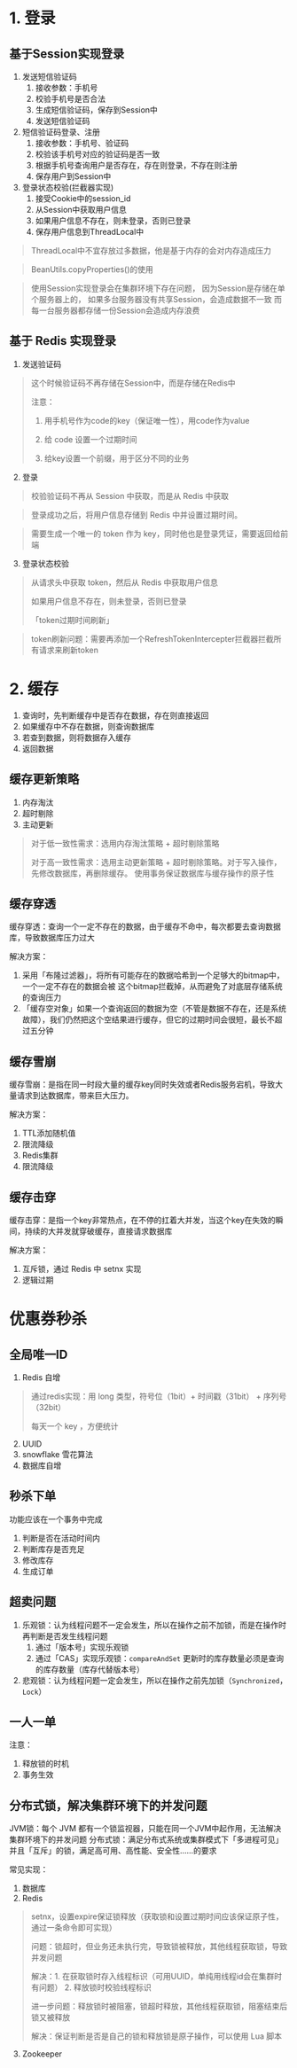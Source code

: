 # 1. 登录
## 基于Session实现登录
1. 发送短信验证码
   1. 接收参数：手机号
   2. 校验手机号是否合法
   3. 生成短信验证码，保存到Session中
   4. 发送短信验证码
2. 短信验证码登录、注册
   1. 接收参数：手机号、验证码
   2. 校验该手机号对应的验证码是否一致
   3. 根据手机号查询用户是否存在，存在则登录，不存在则注册
   4. 保存用户到Session中
3. 登录状态校验(拦截器实现)
   1. 接受Cookie中的session_id
   2. 从Session中获取用户信息
   3. 如果用户信息不存在，则未登录，否则已登录
   4. 保存用户信息到ThreadLocal中
> ThreadLocal中不宜存放过多数据，他是基于内存的会对内存造成压力

> BeanUtils.copyProperties()的使用

> 使用Session实现登录会在集群环境下存在问题，
> 因为Session是存储在单个服务器上的，
> 如果多台服务器没有共享Session，会造成数据不一致
> 而每一台服务器都存储一份Session会造成内存浪费

## 基于 Redis 实现登录
1. 发送验证码
> 这个时候验证码不再存储在Session中，而是存储在Redis中
> 
> 注意：
> 1. 用手机号作为code的key（保证唯一性），用code作为value
>
> 2. 给 code 设置一个过期时间
> 
> 3. 给key设置一个前缀，用于区分不同的业务

2. 登录

> 校验验证码不再从 Session 中获取，而是从 Redis 中获取

> 登录成功之后，将用户信息存储到 Redis 中并设置过期时间。

> 需要生成一个唯一的 token 作为 key，同时他也是登录凭证，需要返回给前端

3. 登录状态校验
> 从请求头中获取 token，然后从 Redis 中获取用户信息
> 
> 如果用户信息不存在，则未登录，否则已登录
> 
> 「token过期时间刷新」

> token刷新问题：需要再添加一个RefreshTokenIntercepter拦截器拦截所有请求来刷新token

# 2. 缓存
1. 查询时，先判断缓存中是否存在数据，存在则直接返回
2. 如果缓存中不存在数据，则查询数据库
3. 若查到数据，则将数据存入缓存
4. 返回数据
## 缓存更新策略
1. 内存淘汰
2. 超时剔除
3. 主动更新
> 对于低一致性需求：选用内存淘汰策略 + 超时剔除策略
> 
> 对于高一致性需求：选用主动更新策略 + 超时剔除策略。对于写入操作，先修改数据库，再删除缓存。 使用事务保证数据库与缓存操作的原子性
>
## 缓存穿透
缓存穿透：查询一个一定不存在的数据，由于缓存不命中，每次都要去查询数据库，导致数据库压力过大

解决方案：
1. 采用「布隆过滤器」，将所有可能存在的数据哈希到一个足够大的bitmap中，一个一定不存在的数据会被 这个bitmap拦截掉，从而避免了对底层存储系统的查询压力
2. 「缓存空对象」如果一个查询返回的数据为空（不管是数据不存在，还是系统故障），我们仍然把这个空结果进行缓存，但它的过期时间会很短，最长不超过五分钟

## 缓存雪崩
缓存雪崩：是指在同一时段大量的缓存key同时失效或者Redis服务宕机，导致大量请求到达数据库，带来巨大压力。

解决方案：
1. TTL添加随机值
2. 限流降级
3. Redis集群
4. 限流降级

## 缓存击穿
缓存击穿：是指一个key非常热点，在不停的扛着大并发，当这个key在失效的瞬间，持续的大并发就穿破缓存，直接请求数据库

解决方案：
1. 互斥锁，通过 Redis 中 setnx 实现
2. 逻辑过期

# 优惠券秒杀
## 全局唯一ID
1. Redis 自增
>通过redis实现：用 long 类型，符号位（1bit）+ 时间戳（31bit） + 序列号（32bit）
> 
> 每天一个 key ，方便统计


2. UUID
3. snowflake 雪花算法
4. 数据库自增

## 秒杀下单
功能应该在一个事务中完成
1. 判断是否在活动时间内
2. 判断库存是否充足
3. 修改库存
4. 生成订单

## 超卖问题

1. 乐观锁：认为线程问题不一定会发生，所以在操作之前不加锁，而是在操作时再判断是否发生线程问题
   1. 通过「版本号」实现乐观锁
   2. 通过「CAS」实现乐观锁：`compareAndSet` 更新时的库存数量必须是查询的库存数量（库存代替版本号）
2. 悲观锁：认为线程问题一定会发生，所以在操作之前先加锁（`Synchronized`，`Lock`）

## 一人一单
注意：
1. 释放锁的时机
2. 事务生效

## 分布式锁，解决集群环境下的并发问题
JVM锁：每个 JVM 都有一个锁监视器，只能在同一个JVM中起作用，无法解决集群环境下的并发问题
分布式锁：满足分布式系统或集群模式下「多进程可见」并且「互斥」的锁，满足高可用、高性能、安全性……的要求

常见实现：
1. 数据库
2. Redis
> setnx，设置expire保证锁释放（获取锁和设置过期时间应该保证原子性，通过一条命令即可实现）
> 
> 问题：锁超时，但业务还未执行完，导致锁被释放，其他线程获取锁，导致并发问题
> 
> 解决：1. 在获取锁时存入线程标识（可用UUID，单纯用线程id会在集群时有问题） 2. 释放锁时校验线程标识
> 
> 进一步问题：释放锁时被阻塞，锁超时释放，其他线程获取锁，阻塞结束后锁又被释放
> 
> 解决：保证判断是否是自己的锁和释放锁是原子操作，可以使用 Lua 脚本


3. Zookeeper


